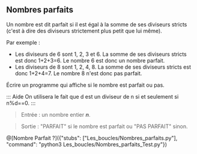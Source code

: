 ## Nombres parfaits

Un nombre est dit parfait si il est égal à la somme de ses diviseurs stricts (c'est à dire des diviseurs strictement plus petit que lui même).

Par exemple : 
- Les diviseurs de 6 sont 1, 2, 3 et 6. La somme de ses diviseurs stricts est donc 1+2+3=6. Le nombre 6 est donc un nombre parfait.
- Les diviseurs de 8 sont 1, 2, 4, 8. La somme de ses diviseurs stricts est donc 1+2+4=7. Le nombre 8 n'est donc pas parfait.

Écrire un programme qui affiche si le nombre est parfait ou pas. 

::: Aide 
On utilisera le fait que d est un diviseur de n si et seulement si n%d==0.
:::

> Entrée : un nombre entier ***n***.

> Sortie : "PARFAIT" si le nombre est parfait ou "PAS PARFAIT" sinon.

@[Nombre Parfait ?]({"stubs": ["Les_boucles/Nombres_parfaits.py"], "command": "python3 Les_boucles/Nombres_parfaits_Test.py"})
